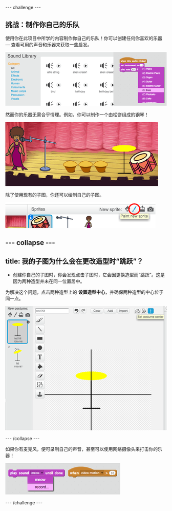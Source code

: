 --- challenge ---
## 挑战：制作你自己的乐队
使用你在此项目中所学的内容制作你自己的乐队！你可以创建任何你喜欢的乐器 — 查看可用的声音和乐器来获取一些启发。

![screenshot](images/band-ideas.png)

然而你的乐器无需合乎情理。例如，你可以制作一个由松饼组成的钢琴！

![screenshot](images/band-piano.png)

除了使用现有的子图，你还可以绘制自己的子图。

![screenshot](images/band-draw.png)

--- collapse ---
---
title: 我的子图为什么会在更改造型时“跳跃”？
---

+ 创建你自己的子图时，你会发现点击子图时，它会因更换造型而“跳跃”。这是因为两种造型并未在同一位置居中。

为解决这个问题，点击两种造型上的 **设置造型中心**，并确保两种造型的中心位于同一点。

![screenshot](images/band-center.png)


--- /collapse ---


如果你有麦克风，便可录制自己的声音，甚至可以使用网络摄像头来打击你的乐器！

![screenshot](images/band-io.png)




--- /challenge ---
